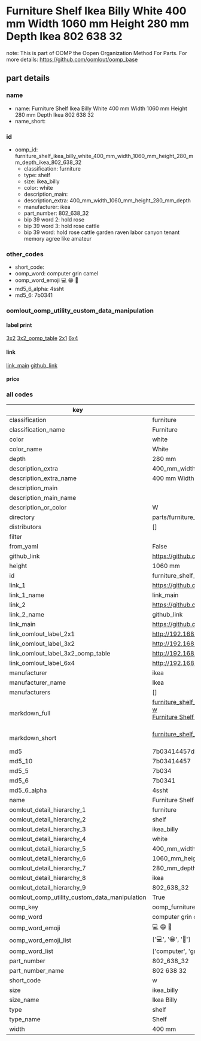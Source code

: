 # Furniture Shelf Ikea Billy White 400 mm Width 1060 mm Height 280 mm Depth Ikea 802 638 32  

note: This is part of OOMP the Oopen Organization Method For Parts. For more details: https://github.com/oomlout/oomp_base

##  part details





### name
* name: Furniture Shelf Ikea Billy White 400 mm Width 1060 mm Height 280 mm Depth Ikea 802 638 32
* name_short: 
### id
* oomp_id: furniture_shelf_ikea_billy_white_400_mm_width_1060_mm_height_280_mm_depth_ikea_802_638_32
  * classification: furniture
  * type: shelf
  * size: ikea_billy
  * color: white
  * description_main: 
  * description_extra: 400_mm_width_1060_mm_height_280_mm_depth
  * manufacturer: ikea
  * part_number: 802_638_32
  * bip 39 word 2: hold rose
  * bip 39 word 3: hold rose cattle
  * bip 39 word: hold rose cattle garden raven labor canyon tenant memory agree like amateur

### other_codes
* short_code: 
* oomp_word: computer grin camel
* oomp_word_emoji :computer: :grin: :camel:
* md5_6_alpha: 4ssht
* md5_6: 7b0341






### oomlout_oomp_utility_custom_data_manipulation
#### label print
[3x2](http://192.168.1.245:1112/?label=oomp%204ssht)
[3x2_oomp_table](http://192.168.1.107:1112/?label=oomp%204ssht)
[2x1](http://192.168.1.242:1112/?label=oomp%204ssht)
[6x4](http://192.168.1.55:1112/?label=oomp%204ssht)    

#### link

[link_main](https://github.com/oomlout/oomlout_oomp_current_version_messy/tree/main/parts/furniture_shelf_ikea_billy_white_400_mm_width_1060_mm_height_280_mm_depth_ikea_802_638_32) [github_link](https://github.com/oomlout/oomlout_oomp_part_src/tree/main/parts/furniture_shelf_ikea_billy_white_400_mm_width_1060_mm_height_280_mm_depth_ikea_802_638_32)                             

#### price







### all codes 
| key | value |  
| --- | --- |  
| classification | furniture |  
| classification_name | Furniture |  
| color | white |  
| color_name | White |  
| depth | 280 mm |  
| description_extra | 400_mm_width_1060_mm_height_280_mm_depth |  
| description_extra_name | 400 mm Width 1060 mm Height 280 mm Depth |  
| description_main |  |  
| description_main_name |  |  
| description_or_color | W  |  
| directory | parts/furniture_shelf_ikea_billy_white_400_mm_width_1060_mm_height_280_mm_depth_ikea_802_638_32 |  
| distributors | [] |  
| filter |  |  
| from_yaml | False |  
| github_link | https://github.com/oomlout/oomlout_oomp_part_src/tree/main/parts/furniture_shelf_ikea_billy_white_400_mm_width_1060_mm_height_280_mm_depth_ikea_802_638_32 |  
| height | 1060 mm |  
| id | furniture_shelf_ikea_billy_white_400_mm_width_1060_mm_height_280_mm_depth_ikea_802_638_32 |  
| link_1 | https://github.com/oomlout/oomlout_oomp_current_version_messy/tree/main/parts/furniture_shelf_ikea_billy_white_400_mm_width_1060_mm_height_280_mm_depth_ikea_802_638_32 |  
| link_1_name | link_main |  
| link_2 | https://github.com/oomlout/oomlout_oomp_part_src/tree/main/parts/furniture_shelf_ikea_billy_white_400_mm_width_1060_mm_height_280_mm_depth_ikea_802_638_32 |  
| link_2_name | github_link |  
| link_main | https://github.com/oomlout/oomlout_oomp_current_version_messy/tree/main/parts/furniture_shelf_ikea_billy_white_400_mm_width_1060_mm_height_280_mm_depth_ikea_802_638_32 |  
| link_oomlout_label_2x1 | http://192.168.1.242:1112/?label=oomp%204ssht |  
| link_oomlout_label_3x2 | http://192.168.1.245:1112/?label=oomp%204ssht |  
| link_oomlout_label_3x2_oomp_table | http://192.168.1.107:1112/?label=oomp%204ssht |  
| link_oomlout_label_6x4 | http://192.168.1.55:1112/?label=oomp%204ssht |  
| manufacturer | ikea |  
| manufacturer_name | Ikea |  
| manufacturers | [] |  
| markdown_full | [furniture_shelf_ikea_billy_white_400_mm_width_1060_mm_height_280_mm_depth_ikea_802_638_32](https://github.com/oomlout/oomlout_oomp_current_version_messy/tree/main/parts/furniture_shelf_ikea_billy_white_400_mm_width_1060_mm_height_280_mm_depth_ikea_802_638_32)<br>[w](https://github.com/oomlout/oomlout_oomp_current_version_messy/tree/main/parts/furniture_shelf_ikea_billy_white_400_mm_width_1060_mm_height_280_mm_depth_ikea_802_638_32)<br>[Furniture Shelf Ikea Billy White 400 Mm Width 1060 Mm Height 280 Mm Depth Ikea 802 638 32](https://github.com/oomlout/oomlout_oomp_current_version_messy/tree/main/parts/furniture_shelf_ikea_billy_white_400_mm_width_1060_mm_height_280_mm_depth_ikea_802_638_32)<br><br> |  
| markdown_short | [furniture_shelf_ikea_billy_white_400_mm_width_1060_mm_height_280_mm_depth_ikea_802_638_32](https://github.com/oomlout/oomlout_oomp_current_version_messy/tree/main/parts/furniture_shelf_ikea_billy_white_400_mm_width_1060_mm_height_280_mm_depth_ikea_802_638_32)<br><br> |  
| md5 | 7b03414457df0439f15935fa48af0364 |  
| md5_10 | 7b03414457 |  
| md5_5 | 7b034 |  
| md5_6 | 7b0341 |  
| md5_6_alpha | 4ssht |  
| name | Furniture Shelf Ikea Billy White 400 mm Width 1060 mm Height 280 mm Depth Ikea 802 638 32 |  
| oomlout_detail_hierarchy_1 | furniture |  
| oomlout_detail_hierarchy_2 | shelf |  
| oomlout_detail_hierarchy_3 | ikea_billy |  
| oomlout_detail_hierarchy_4 | white |  
| oomlout_detail_hierarchy_5 | 400_mm_width |  
| oomlout_detail_hierarchy_6 | 1060_mm_height |  
| oomlout_detail_hierarchy_7 | 280_mm_depth |  
| oomlout_detail_hierarchy_8 | ikea |  
| oomlout_detail_hierarchy_9 | 802_638_32 |  
| oomlout_oomp_utility_custom_data_manipulation | True |  
| oomp_key | oomp_furniture_shelf_ikea_billy_white_400_mm_width_1060_mm_height_280_mm_depth_ikea_802_638_32 |  
| oomp_word | computer grin camel |  
| oomp_word_emoji | :computer: :grin: :camel: |  
| oomp_word_emoji_list | [':computer:', ':grin:', ':camel:'] |  
| oomp_word_list | ['computer', 'grin', 'camel'] |  
| part_number | 802_638_32 |  
| part_number_name | 802 638 32 |  
| short_code | w |  
| size | ikea_billy |  
| size_name | Ikea Billy |  
| type | shelf |  
| type_name | Shelf |  
| width | 400 mm |  
